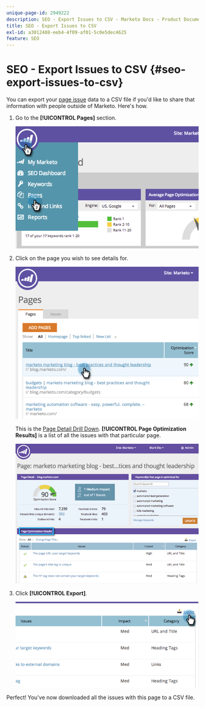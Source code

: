 ```yaml
---
unique-page-id: 2949222
description: SEO - Export Issues to CSV - Marketo Docs - Product Documentation
title: SEO - Export Issues to CSV
exl-id: a3012408-eeb4-4f09-af01-5c0e5dec4625
feature: SEO
---
```

# SEO - Export Issues to CSV {#seo-export-issues-to-csv}

You can export your [page issue](/help/marketo/product-docs/additional-apps/seo/pages/seo-understanding-pages.md) data to a CSV file if you'd like to share that information with people outside of Marketo. Here's how.

1. Go to the **[!UICONTROL Pages]** section.

   ![](assets/image2014-9-18-13-3a16-3a5.png)

1. Click on the page you wish to see details for.

   ![](assets/image2014-9-18-13-3a16-3a8.png)

   This is the [Page Detail Drill Down](/help/marketo/product-docs/additional-apps/seo/pages/seo-using-the-page-detail-drill-down.md). **[!UICONTROL Page Optimization Results]** is a list of all the issues with that particular page.

   ![](assets/image2014-9-18-13-3a16-3a12.png)

1. Click **[!UICONTROL Export]**.

   ![](assets/image2014-9-18-13-3a16-3a39.png)

Perfect! You've now downloaded all the issues with this page to a CSV file.

